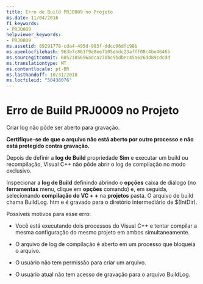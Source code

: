 ```yaml
---
title: Erro de Build PRJ0009 no Projeto
ms.date: 11/04/2016
f1_keywords:
- PRJ0009
helpviewer_keywords:
- PRJ0009
ms.assetid: 89291778-cda4-495d-983f-ddcc06dfc98b
ms.openlocfilehash: 963b7c861f9e8ee7105ebdc23afff08c4be46465
ms.sourcegitcommit: 6052185696adca270bc9bdbec45a626dd89cdcdd
ms.translationtype: MT
ms.contentlocale: pt-BR
ms.lasthandoff: 10/31/2018
ms.locfileid: "50438076"
---
```

# <a name="project-build-error-prj0009"></a>Erro de Build PRJ0009 no Projeto

Criar log não pôde ser aberto para gravação.

**Certifique-se de que o arquivo não está aberto por outro processo e não está protegido contra gravação.**

Depois de definir a **log de Build** propriedade **Sim** e executar um build ou recompilação, Visual C++ não pôde abrir o log de compilação no modo exclusivo.

Inspecionar a **log de Build** definindo abrindo o **opções** caixa de diálogo (no **ferramentas** menu, clique em **opções** comando) e, em seguida, selecionando **compilação do VC + +** na **projetos** pasta. O arquivo de build chama BuildLog. htm e é gravado para o diretório intermediário de $(IntDir).

Possíveis motivos para esse erro:

- Você está executando dois processos do Visual C++ e tentar compilar a mesma configuração do mesmo projeto em ambos simultaneamente.

- O arquivo de log de compilação é aberto em um processo que bloqueia o arquivo.

- O usuário não tem permissão para criar um arquivo.

- O usuário atual não tem acesso de gravação para o arquivo BuildLog.
